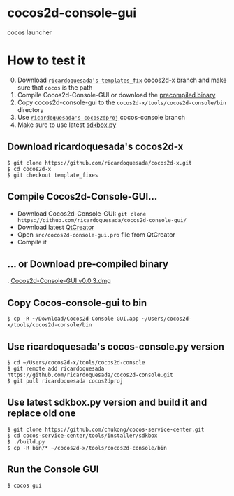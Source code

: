 # cocos2d-console-gui
cocos launcher

# How to test it

0. Download [`ricardoquesada's templates_fix`](https://github.com/ricardoquesada/cocos2d-x/tree/template_fixes) cocos2d-x branch and make sure that `cocos` is the path
1. Compile Cocos2d-Console-GUI or download the [precompiled binary](https://www.dropbox.com/s/toqicyztydn50iu/Cocos2d-Console-GUI-v0.0.3.dmg?dl=1)
2. Copy cocos2d-console-gui to the `cocos2d-x/tools/cocos2d-console/bin` directory
3. Use [`ricardoquesada's cocos2dproj`](https://github.com/ricardoquesada/cocos2d-console/tree/cocos2dproj) cocos-console branch
4. Make sure to use latest [sdkbox.py](https://github.com/chukong/cocos-service-center/)

## Download ricardoquesada's cocos2d-x
```
$ git clone https://github.com/ricardoquesada/cocos2d-x.git
$ cd cocos2d-x
$ git checkout template_fixes
```

## Compile Cocos2d-Console-GUI...

* Download Cocos2d-Console-GUI: `git clone https://github.com/ricardoquesada/cocos2d-console-gui/`
* Download latest [QtCreator](http://www.qt.io/download/)
* Open `src/cocos2d-console-gui.pro` file from QtCreator
* Compile it

## ... or Download pre-compiled binary

. [Cocos2d-Console-GUI v0.0.3.dmg](https://www.dropbox.com/s/toqicyztydn50iu/Cocos2d-Console-GUI-v0.0.3.dmg?dl=1)

## Copy Cocos-console-gui to bin

```
$ cp -R ~/Download/Cocos2d-Console-GUI.app ~/Users/cocos2d-x/tools/cocos2d-console/bin
```

## Use ricardoquesada's cocos-console.py version

```
$ cd ~/Users/cocos2d-x/tools/cocos2d-console
$ git remote add ricardoquesada https://github.com/ricardoquesada/cocos2d-console.git
$ git pull ricardoquesada cocos2dproj
```

## Use latest sdkbox.py version and build it and replace old one

```
$ git clone https://github.com/chukong/cocos-service-center.git
$ cd cocos-service-center/tools/installer/sdkbox
$ ./build.py
$ cp -R bin/* ~/cocos2d-x/tools/cocos2d-console/bin
```

## Run the Console GUI

```
$ cocos gui
```
